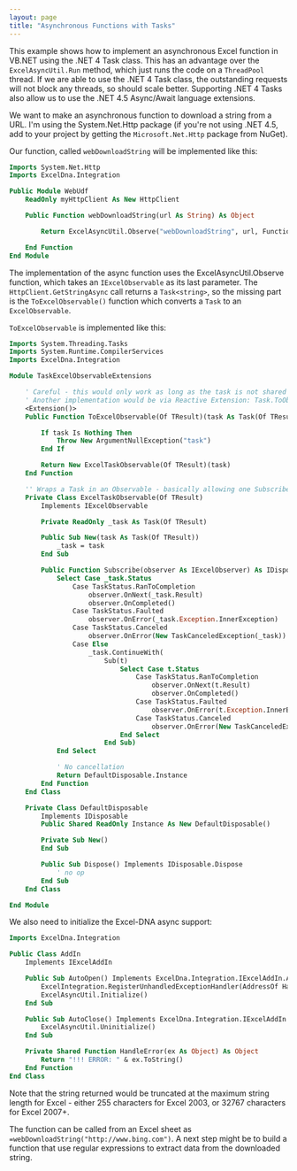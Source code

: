 ```yaml
---
layout: page
title: "Asynchronous Functions with Tasks"
---
```

This example shows how to implement an asynchronous Excel function in VB.NET using the .NET 4 Task class. This has an advantage over the `ExcelAsyncUtil.Run` method, which just runs the code on a `ThreadPool` thread. If we are able to use the .NET 4 Task class, the outstanding requests will not block any threads, so should scale better. Supporting .NET 4 Tasks also allow us to use the .NET 4.5 Async/Await language extensions.

We want to make an asynchronous function to download a string from a URL. I'm using the System.Net.Http package (if you're not using .NET 4.5, add to your project by getting the `Microsoft.Net.Http` package from NuGet).

Our function, called `webDownloadString` will be implemented like this:

```vb
Imports System.Net.Http
Imports ExcelDna.Integration

Public Module WebUdf
    ReadOnly myHttpClient As New HttpClient

    Public Function webDownloadString(url As String) As Object

        Return ExcelAsyncUtil.Observe("webDownloadString", url, Function() myHttpClient.GetStringAsync(url).ToExcelObservable())

    End Function
End Module
```

The implementation of the async function uses the ExcelAsyncUtil.Observe function, which takes an `IExcelObservable` as its last parameter. The `HttpClient.GetStringAsync` call returns a `Task<string>`, so the missing part is the `ToExcelObservable()` function which converts a `Task` to an `ExcelObservable`.

`ToExcelObservable` is implemented like this:

```vb
Imports System.Threading.Tasks
Imports System.Runtime.CompilerServices
Imports ExcelDna.Integration

Module TaskExcelObservableExtensions

    ' Careful - this would only work as long as the task is not shared between calls, since cancellation cancels that task
    ' Another implementation would be via Reactive Extension: Task.ToObservable() (in System.Reactive.Linq.dll) and RxExcel
    <Extension()>
    Public Function ToExcelObservable(Of TResult)(task As Task(Of TResult)) As IExcelObservable

        If task Is Nothing Then
            Throw New ArgumentNullException("task")
        End If

        Return New ExcelTaskObservable(Of TResult)(task)
    End Function

    '' Wraps a Task in an Observable - basically allowing one Subscriber.
    Private Class ExcelTaskObservable(Of TResult)
        Implements IExcelObservable

        Private ReadOnly _task As Task(Of TResult)

        Public Sub New(task As Task(Of TResult))
            _task = task
        End Sub

        Public Function Subscribe(observer As IExcelObserver) As IDisposable Implements IExcelObservable.Subscribe
            Select Case _task.Status
                Case TaskStatus.RanToCompletion
                    observer.OnNext(_task.Result)
                    observer.OnCompleted()
                Case TaskStatus.Faulted
                    observer.OnError(_task.Exception.InnerException)
                Case TaskStatus.Canceled
                    observer.OnError(New TaskCanceledException(_task))
                Case Else
                    _task.ContinueWith(
                        Sub(t)
                            Select Case t.Status
                                Case TaskStatus.RanToCompletion
                                    observer.OnNext(t.Result)
                                    observer.OnCompleted()
                                Case TaskStatus.Faulted
                                    observer.OnError(t.Exception.InnerException)
                                Case TaskStatus.Canceled
                                    observer.OnError(New TaskCanceledException(t))
                            End Select
                        End Sub)
            End Select

            ' No cancellation
            Return DefaultDisposable.Instance
        End Function
    End Class

    Private Class DefaultDisposable
        Implements IDisposable
        Public Shared ReadOnly Instance As New DefaultDisposable()

        Private Sub New()
        End Sub

        Public Sub Dispose() Implements IDisposable.Dispose
            ' no op
        End Sub
    End Class

End Module
```

We also need to initialize the Excel-DNA async support:

```vb
Imports ExcelDna.Integration

Public Class AddIn
    Implements IExcelAddIn

    Public Sub AutoOpen() Implements ExcelDna.Integration.IExcelAddIn.AutoOpen
        ExcelIntegration.RegisterUnhandledExceptionHandler(AddressOf HandleError)
        ExcelAsyncUtil.Initialize()
    End Sub

    Public Sub AutoClose() Implements ExcelDna.Integration.IExcelAddIn.AutoClose
        ExcelAsyncUtil.Uninitialize()
    End Sub

    Private Shared Function HandleError(ex As Object) As Object
        Return "!!! ERROR: " & ex.ToString()
    End Function
End Class
```

Note that the string returned would be truncated at the maximum string length for Excel - either 255 characters for Excel 2003, or 32767 characters for Excel 2007+.

The function can be called from an Excel sheet as `=webDownloadString("http://www.bing.com")`.
A next step might be to build a function that use regular expressions to extract data from the downloaded string.
